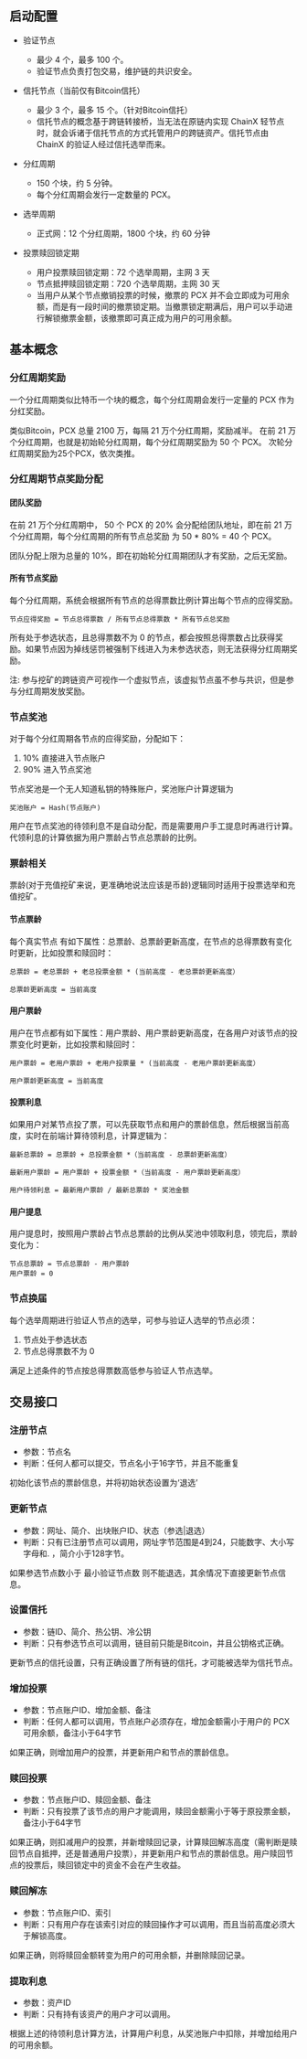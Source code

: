 ## 启动配置

* 验证节点
    - 最少 4 个，最多 100 个。
    - 验证节点负责打包交易，维护链的共识安全。

* 信托节点（当前仅有Bitcoin信托）
    - 最少 3 个，最多 15 个。（针对Bitcoin信托）
    - 信托节点的概念基于跨链转接桥，当无法在原链内实现 ChainX 轻节点时，就会诉诸于信托节点的方式托管用户的跨链资产。信托节点由 ChainX 的验证人经过信托选举而来。

* 分红周期
    - 150 个块，约 5 分钟。
    - 每个分红周期会发行一定数量的 PCX。

* 选举周期
    - 正式网：12 个分红周期，1800 个块，约 60 分钟

* 投票赎回锁定期
    - 用户投票赎回锁定期：72 个选举周期，主网 3 天
    - 节点抵押赎回锁定期：720 个选举周期，主网 30 天
    - 当用户从某个节点撤销投票的时候，撤票的 PCX 并不会立即成为可用余额，而是有一段时间的撤票锁定期。当撤票锁定期满后，用户可以手动进行解锁撤票金额，该撤票即可真正成为用户的可用余额。

## 基本概念

### 分红周期奖励

一个分红周期类似比特币一个块的概念，每个分红周期会发行一定量的 PCX 作为分红奖励。

类似Bitcoin，PCX 总量 2100 万，每隔 21 万个分红周期，奖励减半。 在前 21 万个分红周期，也就是初始轮分红周期，每个分红周期奖励为 50 个 PCX。 次轮分红周期奖励为25个PCX，依次类推。

### 分红周期节点奖励分配

#### 团队奖励

在前 21 万个分红周期中， 50 个 PCX 的 20% 会分配给团队地址，即在前 21 万个分红周期，每个分红周期的所有节点总奖励 为 50 * 80% = 40 个 PCX。

团队分配上限为总量的 10%，即在初始轮分红周期团队才有奖励，之后无奖励。

#### 所有节点奖励

每个分红周期，系统会根据所有节点的总得票数比例计算出每个节点的应得奖励。

```
节点应得奖励 = 节点总得票数 / 所有节点总得票数 * 所有节点总奖励
```

所有处于参选状态，且总得票数不为 0 的节点，都会按照总得票数占比获得奖励。如果节点因为掉线惩罚被强制下线进入为未参选状态，则无法获得分红周期奖励。

注: 参与挖矿的跨链资产可视作一个虚拟节点，该虚拟节点虽不参与共识，但是参与分红周期发放奖励。

### 节点奖池

对于每个分红周期各节点的应得奖励，分配如下：

1. 10% 直接进入节点账户
2. 90% 进入节点奖池

节点奖池是一个无人知道私钥的特殊账户，奖池账户计算逻辑为

```
奖池账户 = Hash(节点账户)
```

用户在节点奖池的待领利息不是自动分配，而是需要用户手工提息时再进行计算。 代领利息的计算依据为用户票龄占节点总票龄的比例。

### 票龄相关

票龄(对于充值挖矿来说，更准确地说法应该是币龄)逻辑同时适用于投票选举和充值挖矿。

#### 节点票龄

每个真实节点 有如下属性：总票龄、总票龄更新高度，在节点的总得票数有变化时更新，比如投票和赎回时：

```
总票龄 = 老总票龄 + 老总投票金额 * (当前高度 - 老总票龄更新高度）

总票龄更新高度 = 当前高度
```

#### 用户票龄

用户在节点都有如下属性：用户票龄、用户票龄更新高度，在各用户对该节点的投票变化时更新，比如投票和赎回时：

```
用户票龄 = 老用户票龄 + 老用户投票量 * (当前高度 - 老用户票龄更新高度）

用户票龄更新高度 = 当前高度
```

#### 投票利息

如果用户对某节点投了票，可以先获取节点和用户的票龄信息，然后根据当前高度，实时在前端计算待领利息，计算逻辑为：

```
最新总票龄 = 总票龄 + 总投票金额 *（当前高度 - 总票龄更新高度）

最新用户票龄 = 用户票龄 + 投票金额 *（当前高度 - 用户票龄更新高度）

用户待领利息 = 最新用户票龄 / 最新总票龄 * 奖池金额
```

#### 用户提息

用户提息时，按照用户票龄占节点总票龄的比例从奖池中领取利息，领完后，票龄变化为：

```
节点总票龄 = 节点总票龄 - 用户票龄
用户票龄 = 0
```

### 节点换届

每个选举周期进行验证人节点的选举，可参与验证人选举的节点必须：

1. 节点处于参选状态
2. 节点总得票数不为 0

满足上述条件的节点按总得票数高低参与验证人节点选举。

## 交易接口

### 注册节点

* 参数：节点名
* 判断：任何人都可以提交，节点名小于16字节，并且不能重复

初始化该节点的票龄信息，并将初始状态设置为‘退选’

### 更新节点

* 参数：网址、简介、出块账户ID、状态（参选|退选）
* 判断：只有已注册节点可以调用，网址字节范围是4到24，只能数字、大小写字母和. ，简介小于128字节。

如果参选节点数小于 最小验证节点数 则不能退选，其余情况下直接更新节点信息。

### 设置信托

* 参数：链ID、简介、热公钥、冷公钥
* 判断：只有参选节点可以调用，链目前只能是Bitcoin，并且公钥格式正确。

更新节点的信托设置，只有正确设置了所有链的信托，才可能被选举为信托节点。

### 增加投票

* 参数：节点账户ID、增加金额、备注
* 判断：任何人都可以调用，节点账户必须存在，增加金额需小于用户的 PCX 可用余额，备注小于64字节

如果正确，则增加用户的投票，并更新用户和节点的票龄信息。

### 赎回投票

* 参数：节点账户ID、赎回金额、备注
* 判断：只有投票了该节点的用户才能调用，赎回金额需小于等于原投票金额，备注小于64字节

如果正确，则扣减用户的投票，并新增赎回记录，计算赎回解冻高度（需判断是赎回节点自抵押，还是普通用户投票），并更新用户和节点的票龄信息。用户赎回节点的投票后，赎回锁定中的资金不会在产生收益。

### 赎回解冻

* 参数：节点账户ID、索引
* 判断：只有用户存在该索引对应的赎回操作才可以调用，而且当前高度必须大于解锁高度。

如果正确，则将赎回金额转变为用户的可用余额，并删除赎回记录。

### 提取利息

* 参数：资产ID
* 判断：只有持有该资产的用户才可以调用。

根据上述的待领利息计算方法，计算用户利息，从奖池账户中扣除，并增加给用户的可用余额。
